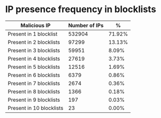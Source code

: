 # IP presence frequency in blocklists
| Malicious IP | Number of IPs | % |
|----|----|----|
| Present in 1 blocklist | 532904 | 71.92% |
| Present in 2 blocklists | 97299 | 13.13% |
| Present in 3 blocklists | 59951 | 8.09% |
| Present in 4 blocklists | 27619 | 3.73% |
| Present in 5 blocklists | 12516 | 1.69% |
| Present in 6 blocklists | 6379 | 0.86% |
| Present in 7 blocklists | 2674 | 0.36% |
| Present in 8 blocklists | 1366 | 0.18% |
| Present in 9 blocklists | 197 | 0.03% |
| Present in 10 blocklists | 23 | 0.00% |
